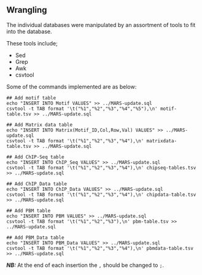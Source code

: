 ## Wrangling

The individual databases were manipulated by an assortment of tools to fit into the database.

These tools include;
- Sed
- Grep	
- Awk
- csvtool


Some of the commands implemented are as below:
```
## Add motif table
echo "INSERT INTO Motif VALUES" >> ../MARS-update.sql
csvtool -t TAB format '\t("%1","%2","%3","%4","%5"),\n' motif-table.tsv >> ../MARS-update.sql

## Add Matrix data table
echo "INSERT INTO Matrix(Motif_ID,Col,Row,Val) VALUES" >> ../MARS-update.sql
csvtool -t TAB format '\t("%1","%2","%3","%4"),\n' matrixdata-table.tsv >> ../MARS-update.sql

## Add ChIP-Seq table
echo "INSERT INTO ChIP_Seq VALUES" >> ../MARS-update.sql
csvtool -t TAB format '\t("%1","%2","%3","%4"),\n' chipseq-tables.tsv >> ../MARS-update.sql

## Add ChIP_Data table
echo "INSERT INTO ChIP_Data VALUES" >> ../MARS-update.sql
csvtool -t TAB format '\t("%1","%2","%3","%4"),\n' chipdata-table.tsv >> ../MARS-update.sql

## Add PBM table
echo "INSERT INTO PBM VALUES" >> ../MARS-update.sql
csvtool -t TAB format '\t("%1","%2","%3"),\n' pbm-table.tsv >> ../MARS-update.sql

## Add PBM_Data table
echo "INSERT INTO PBM_Data VALUES" >> ../MARS-update.sql
csvtool -t TAB format '\t("%1","%2","%3","%4"),\n' pbmdata-table.tsv >> ../MARS-update.sql
```
*__NB:__* At the end of each insertion the `,` should be changed to `;`.
